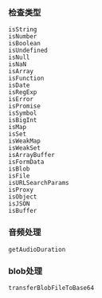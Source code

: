 ### 检查类型
```
isString
isNumber
isBoolean
isUndefined
isNull
isNaN
isArray
isFunction
isDate
isRegExp
isError
isPromise
isSymbol
isBigInt
isMap
isSet
isWeakMap
isWeakSet
isArrayBuffer
isFormData
isBlob
isFile
isURLSearchParams
isProxy
isObject
isJSON
isBuffer
```

### 音频处理
```
getAudioDuration
```

### blob处理
```
transferBlobFileToBase64
```